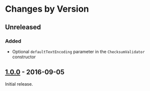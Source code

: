 # Changes by Version

## Unreleased

### Added

* Optional `defaultTextEncoding` parameter in the `ChecksumValidator` constructor

## [1.0.0] - 2016-09-05

Initial release.

[1.0.0]: https://github.com/malept/sumchecker/releases/tag/v1.0.0
